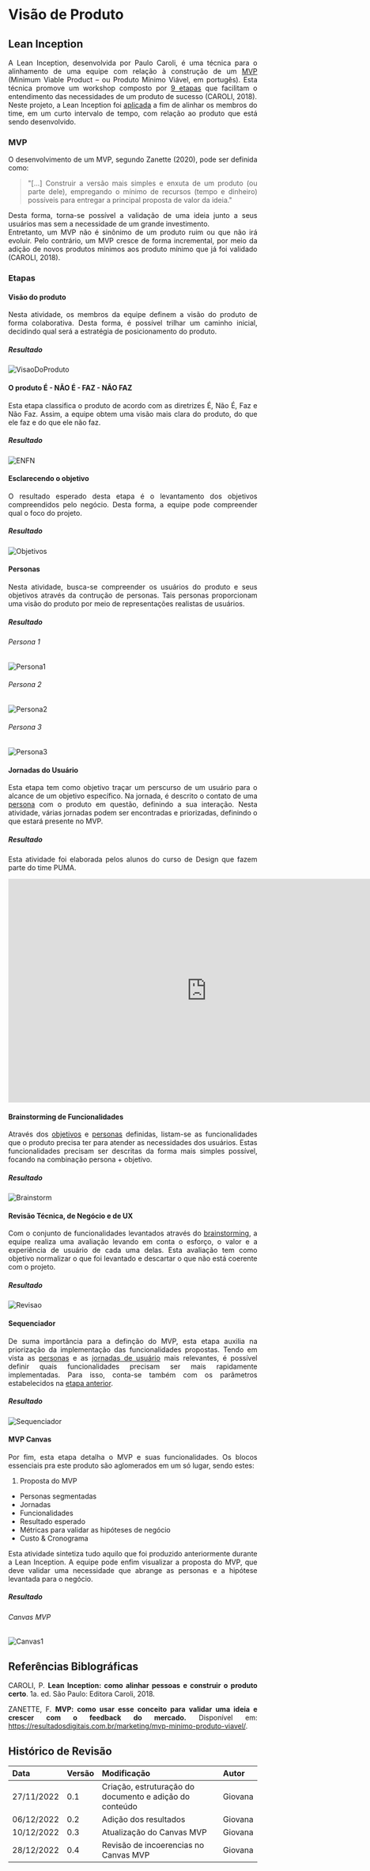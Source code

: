 # Visão de Produto

<style>body {text-align: justify}</style>

## Lean Inception
A Lean Inception, desenvolvida por Paulo Caroli, é uma técnica para o alinhamento de uma equipe com relação à construção de um [MVP](#mvp) (Minimum Viable Product – ou Produto Mínimo Viável, em portugês). Esta técnica promove um workshop composto por [9 etapas](#etapas) que facilitam o entendimento das necessidades de um produto de sucesso (CAROLI, 2018).  
Neste projeto, a Lean Inception foi [aplicada](#execucao) a fim de alinhar os membros do time, em um curto intervalo de tempo, com relação ao produto que está sendo desenvolvido.

### MVP
O desenvolvimento de um MVP, segundo Zanette (2020), pode ser definida como:  
>"[...] Construir a versão mais simples e enxuta de um produto (ou parte dele), empregando o mínimo de recursos (tempo e dinheiro) possíveis para entregar a principal proposta de valor da ideia."  

Desta forma, torna-se possível a validação de uma ideia junto a seus usuários mas sem a necessidade de um grande investimento.  
Entretanto, um MVP não é sinônimo de um produto ruim ou que não irá evoluir. Pelo contrário, um MVP cresce de forma incremental, por meio da adição de novos produtos mínimos aos produto mínimo que já foi validado (CAROLI, 2018).

### Etapas
#### Visão do produto
Nesta atividade, os membros da equipe definem a visão do produto de forma colaborativa. Desta forma, é possível trilhar um caminho inicial, decidindo qual será a estratégia de posicionamento do produto.
##### Resultado
![VisaoDoProduto](https://user-images.githubusercontent.com/54070461/205945421-0d11ccd9-0e40-4142-9a33-bc68147a32a9.png)

#### O produto É - NÃO É - FAZ - NÃO FAZ
Esta etapa classifica o produto de acordo com as diretrizes É, Não É, Faz e Não Faz. Assim, a equipe obtem uma visão mais clara do produto, do que ele faz e do que ele não faz.
##### Resultado
![ENFN](https://user-images.githubusercontent.com/54070461/205945511-cda65ecf-8917-4008-b22a-0a9f10bfe585.png)

#### Esclarecendo o objetivo
O resultado esperado desta etapa é o levantamento dos objetivos compreendidos pelo negócio. Desta forma, a equipe pode compreender qual o foco do projeto.
##### Resultado
![Objetivos](https://user-images.githubusercontent.com/54070461/205945658-8dbfcc95-01f2-461e-8a04-e10609a551a6.png)

#### Personas
Nesta atividade, busca-se compreender os usuários do produto e seus objetivos através da contrução de personas. Tais personas proporcionam uma visão do produto por meio de representações realistas de usuários.
##### Resultado
###### Persona 1
![Persona1](https://user-images.githubusercontent.com/54070461/205946293-2b1da1a5-3391-4adf-bec7-56f22934e7b8.png)
###### Persona 2
![Persona2](https://user-images.githubusercontent.com/54070461/205946437-b5d02544-35cb-4682-9bc0-faacf6c46a61.png)
###### Persona 3
![Persona3](https://user-images.githubusercontent.com/54070461/205946498-f83ec702-a58d-4eae-8d1f-1485dc522976.png)

#### Jornadas do Usuário
Esta etapa tem como objetivo traçar um perscurso de um usuário para o alcance de um objetivo específico. Na jornada, é descrito o contato de uma [persona](#personas) com o produto em questão, definindo a sua interação. Nesta atividade, várias jornadas podem ser encontradas e priorizadas, definindo o que estará presente no MVP.
##### Resultado
Esta atividade foi elaborada pelos alunos do curso de Design que fazem parte do time PUMA. 
<iframe style="border: 1px solid rgba(0, 0, 0, 0.1);" width="800" height="450" src="https://www.figma.com/embed?embed_host=share&url=https%3A%2F%2Fwww.figma.com%2Ffile%2FUoMrW48HXi95MsQusizjuz%2FJornada-base-de-usu%25C3%25A1rios---PUMA-(Copy)%3Fnode-id%3D0%253A1%26t%3Da99Aye13ltRIcDsH-1" allowfullscreen></iframe>

#### Brainstorming de Funcionalidades
Através dos [objetivos](#esclarecendo-o-objetivo) e [personas](#personas) definidas, listam-se as funcionalidades que o produto precisa ter para atender as necessidades dos usuários. Estas funcionalidades precisam ser descritas da forma mais simples possível, focando na combinação persona + objetivo.
##### Resultado
![Brainstorm](https://user-images.githubusercontent.com/54070461/205946661-89bc8c79-5f07-46c7-9d23-dafb19076c8a.png)

#### Revisão Técnica, de Negócio e de UX
Com o conjunto de funcionalidades levantados através do [brainstorming](#brainstorming-de-funcionalidades), a equipe realiza uma avaliação levando em conta o esforço, o valor e a experiência de usuário de cada uma delas. Esta avaliação tem como objetivo normalizar o que foi levantado e descartar o que não está coerente com o projeto.
##### Resultado
![Revisao](https://user-images.githubusercontent.com/54070461/205946771-c985e72f-23b5-49b3-8e7c-b204c0a1c26a.png)

#### Sequenciador
De suma importância para a definção do MVP, esta etapa auxilia na priorização da implementação das funcionalidades propostas. Tendo em vista as [personas](#personas) e as [jornadas de usuário](#jornadas-do-usuario) mais relevantes, é possível definir quais funcionalidades precisam ser mais rapidamente implementadas. Para isso, conta-se também com os parâmetros estabelecidos na [etapa anterior](#revisao-tecnica-de-negocio-e-de-ux).
##### Resultado
![Sequenciador](https://user-images.githubusercontent.com/54070461/205946873-fc6015bb-9ebb-43a4-9df0-6a8eb75a6010.png)

#### MVP Canvas
Por fim, esta etapa detalha o MVP e suas funcionalidades. Os blocos essenciais pra este produto são aglomerados em um só lugar, sendo estes:  

1. Proposta do MVP
* Personas segmentadas
* Jornadas
* Funcionalidades
* Resultado esperado
* Métricas para validar as hipóteses de negócio
* Custo & Cronograma

Esta atividade sintetiza tudo aquilo que foi produzido anteriormente durante a Lean Inception. A equipe pode enfim visualizar a proposta do MVP, que deve validar uma necessidade que abrange as personas e a hipótese levantada para o negócio.
##### Resultado
###### Canvas MVP
![Canvas1](https://raw.githubusercontent.com/fga-eps-mds/2022-2-PUMA-Doc/ae0beea7b0a60e1da8cbaa836532e0c214d1472f/docs/assets/VisaoDeProduto/Canvas1_Revisado.png)

## Referências Biblográficas
CAROLI, P. **Lean Inception: como alinhar pessoas e construir o produto certo**. 1a. ed. São Paulo: Editora Caroli, 2018.

ZANETTE, F. **MVP: como usar esse conceito para validar uma ideia e crescer com o feedback do mercado.** Disponível em: <https://resultadosdigitais.com.br/marketing/mvp-minimo-produto-viavel/>.

## Histórico de Revisão
| Data       | Versão | Modificação | Autor |
| :--------- | :----- | :---------- | :---- |
| 27/11/2022 | 0.1    | Criação, estruturação do documento e adição do conteúdo | Giovana |
| 06/12/2022 | 0.2    | Adição dos resultados | Giovana |
| 10/12/2022 | 0.3    | Atualização do Canvas MVP | Giovana |
| 28/12/2022 | 0.4    | Revisão de incoerencias no Canvas MVP | Giovana |
